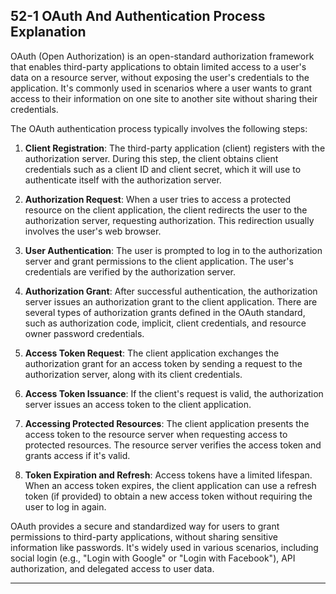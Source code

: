 ## 52-1 OAuth And Authentication Process Explanation

OAuth (Open Authorization) is an open-standard authorization framework that enables third-party applications to obtain limited access to a user's data on a resource server, without exposing the user's credentials to the application. It's commonly used in scenarios where a user wants to grant access to their information on one site to another site without sharing their credentials.

The OAuth authentication process typically involves the following steps:

1. **Client Registration**: The third-party application (client) registers with the authorization server. During this step, the client obtains client credentials such as a client ID and client secret, which it will use to authenticate itself with the authorization server.

2. **Authorization Request**: When a user tries to access a protected resource on the client application, the client redirects the user to the authorization server, requesting authorization. This redirection usually involves the user's web browser.

3. **User Authentication**: The user is prompted to log in to the authorization server and grant permissions to the client application. The user's credentials are verified by the authorization server.

4. **Authorization Grant**: After successful authentication, the authorization server issues an authorization grant to the client application. There are several types of authorization grants defined in the OAuth standard, such as authorization code, implicit, client credentials, and resource owner password credentials.

5. **Access Token Request**: The client application exchanges the authorization grant for an access token by sending a request to the authorization server, along with its client credentials.

6. **Access Token Issuance**: If the client's request is valid, the authorization server issues an access token to the client application.

7. **Accessing Protected Resources**: The client application presents the access token to the resource server when requesting access to protected resources. The resource server verifies the access token and grants access if it's valid.

8. **Token Expiration and Refresh**: Access tokens have a limited lifespan. When an access token expires, the client application can use a refresh token (if provided) to obtain a new access token without requiring the user to log in again.

OAuth provides a secure and standardized way for users to grant permissions to third-party applications, without sharing sensitive information like passwords. It's widely used in various scenarios, including social login (e.g., "Login with Google" or "Login with Facebook"), API authorization, and delegated access to user data.

---

